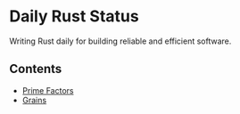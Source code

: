 # Daily Rust Status

Writing Rust daily for building reliable and efficient software.

## Contents

- [Prime Factors](https://github.com/madclaws/dailyRustStatus/tree/master/prime-factors)
- [Grains](https://github.com/madclaws/dailyRustStatus/tree/master/grains)